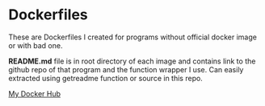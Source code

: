 # Dockerfiles
These are Dockerfiles I created for programs without official docker image or with bad one.  

**README.md** file is in root directory of each image and contains link to the github repo of that program and the function wrapper I use. Can easily extracted using getreadme function or source in this repo. 

[My Docker Hub](https://hub.docker.com/u/ondrejmo/)  
